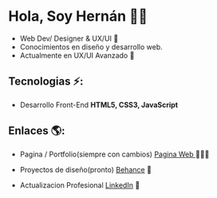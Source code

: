 
# Hola, Soy Hernán 👋🏼

  - Web Dev/ Designer & UX/UI 🚀 
  - Conocimientos en diseño y desarrollo web.
  - Actualmente en UX/UI Avanzado :art:

## Tecnologias ⚡: 
- Desarrollo Front-End **HTML5, CSS3, JavaScript**
 
## Enlaces 🌎:
- Pagina / Portfolio(siempre con cambios) <a href="https://hernanflores.netlify.app/"> Pagina Web </a> 👨🏻‍💻
- Proyectos de diseño(pronto) <a href="https://www.behance.net/IamHernanFlores"> Behance</a> 🎨

- Actualizacion Profesional <a href="https://www.linkedin.com/in/hern%C3%A1nfloresdeveloper/">LinkedIn</a> 💼
































